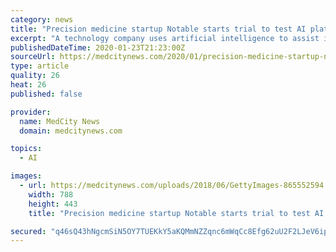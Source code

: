 ```yaml
---
category: news
title: "Precision medicine startup Notable starts trial to test AI platform in blood cancer patients"
excerpt: "A technology company uses artificial intelligence to assist in cancer drug development has launched a study that will collect data on up to 1,000 blood cancer patients over the course of a year. San Francisco-based Notable said Wednesday it had launched the study, titled ANSWer, which will collect de-identified specimens with matched clinical ..."
publishedDateTime: 2020-01-23T21:23:00Z
sourceUrl: https://medcitynews.com/2020/01/precision-medicine-startup-notable-starts-trial-to-test-ai-platform-in-blood-cancer-patients/
type: article
quality: 26
heat: 26
published: false

provider:
  name: MedCity News
  domain: medcitynews.com

topics:
  - AI

images:
  - url: https://medcitynews.com/uploads/2018/06/GettyImages-865552594.jpg
    width: 788
    height: 443
    title: "Precision medicine startup Notable starts trial to test AI platform in blood cancer patients"

secured: "q46sQ43hNgcmSiN5OY7TUEKkY5aKQMmNZZqnc6mWqCc8Efg62uU2F2LJeV6ippM8HUJ6wJWdo1Vszw+4KfwQsmThJrk7zwJXqAEKytbRYPyLbO76VWsBShBWdVrrtYBWuxYSNqTt7VybHeqdIgW2dS5LAe9rSWeU2XeJMgowlIQjddZjJrspyeGTgaACjX6D0/dI0Y2rUCO01r5x3rXiYE4ijGFEOUoVWH4QVPeGgPpk8ZUTN2TkgcGO/oHjU6qNt8f5ed5uGRiALzvu05qj0VeZDOvUbnz/xh2DUZH3IilTGL1VNZrLscXgCcF1Zzwi;6uJXeYE32/HA3G6RcJBH7A=="
---
```


